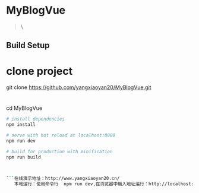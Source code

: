 # MyBlogVue

> \

## Build Setup

# clone project

git clone https://github.com/yangxiaoyan20/MyBlogVue.git
# 
cd MyBlogVue

``` bash
# install dependencies
npm install

# serve with hot reload at localhost:8080
npm run dev

# build for production with minification
npm run build



```在线演示地址：http://www.yangxiaoyan20.cn/
   本地运行：使用命令行  npm run dev,在浏览器中输入地址运行：http://localhost:8088
